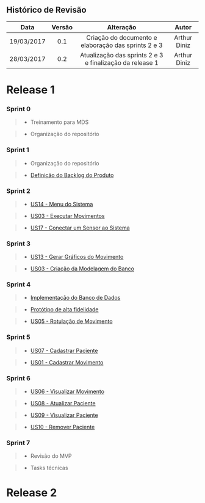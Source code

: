 ## Histórico de Revisão

|    Data    | Versão |                             Alteração                             |                    Autor                    |
|:----------:|:------:|:-----------------------------------------------------------------:|:-------------------------------------------:|
| 19/03/2017 |   0.1  | Criação do documento e elaboração das sprints 2 e 3 |                Arthur Diniz                 |
| 28/03/2017 |   0.2  | Atualização das sprints 2 e 3 e finalização da release 1 |                Arthur Diniz                 |


# Release 1


### Sprint 0

> - Treinamento para MDS

> - Organização do repositório

### Sprint 1

> - Organização do repositório

> - [Definição do Backlog do Produto](https://github.com/fga-gpp-mds/2018.1-Reabilitacao-Motora/pull/43)

### Sprint 2

> - [US14 - Menu do Sistema](https://github.com/fga-gpp-mds/2018.1-Reabilitacao-Motora/issues/30)

> - [US03 - Executar Movimentos](https://github.com/fga-gpp-mds/2018.1-Reabilitacao-Motora/issues/29)

> - [US17 - Conectar um Sensor ao Sistema](https://github.com/fga-gpp-mds/2018.1-Reabilitacao-Motora/issues/28)

### Sprint 3

> - [US13 - Gerar Gráficos do Movimento](https://github.com/fga-gpp-mds/2018.1-Reabilitacao-Motora/issues/46)

> - [US03 - Criação da Modelagem do Banco](https://github.com/fga-gpp-mds/2018.1-Reabilitacao-Motora/issues/38)


### Sprint 4

> - [Implementação do Banco de Dados](https://github.com/fga-gpp-mds/2018.1-Reabilitacao-Motora/issues/66)

> - [Protótipo de alta fidelidade](https://github.com/fga-gpp-mds/2018.1-Reabilitacao-Motora/issues/58)

> - [US05 - Rotulação de Movimento](https://github.com/fga-gpp-mds/2018.1-Reabilitacao-Motora/blob/development/docs/wiki/Backlog-do-Produto.md#EP03---Como-fisioterapeuta,-eu-desejo-captar-movimentos-do-meu-paciente-para-avaliar-a-sua-evolução.)

### Sprint 5

> - [US07 - Cadastrar Paciente](https://github.com/fga-gpp-mds/2018.1-Reabilitacao-Motora/blob/development/docs/wiki/Backlog-do-Produto.md)

> - [US01 - Cadastrar Movimento](https://github.com/fga-gpp-mds/2018.1-Reabilitacao-Motora/blob/development/docs/wiki/Backlog-do-Produto.md)


### Sprint 6

> - [US06 - Visualizar Movimento](https://github.com/fga-gpp-mds/2018.1-Reabilitacao-Motora/blob/development/docs/wiki/Backlog-do-Produto.md)

> - [US08 - Atualizar Paciente](https://github.com/fga-gpp-mds/2018.1-Reabilitacao-Motora/issues/34)

> - [US09 - Visualizar Paciente](https://github.com/fga-gpp-mds/2018.1-Reabilitacao-Motora/issues/34)

  > - [US10 - Remover Paciente](https://github.com/fga-gpp-mds/2018.1-Reabilitacao-Motora/issues/34)

### Sprint 7

> - Revisão do MVP

> - Tasks técnicas



# Release 2
